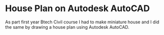 # House Plan on Autodesk AutoCAD

As part first year Btech Civil course I had to make miniature house and I did the same by drawing a house plan using Autodesk AutoCAD.
